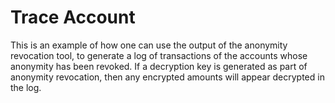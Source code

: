 # Trace Account

This is an example of how one can use the output of the anonymity revocation tool, to generate a log of transactions of the accounts whose anonymity has been revoked. If a decryption key is generated as part of anonymity revocation, then any encrypted amounts will appear decrypted in the log.